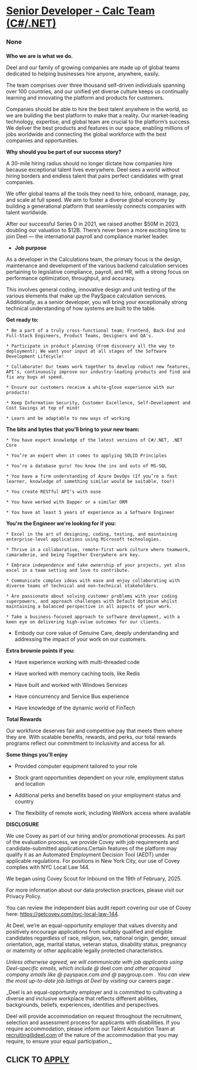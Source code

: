 # [Senior Developer - Calc Team (C#/.NET)](https://www.remotewlb.com/apply/senior-developer-calc-team-c-net-135373)  
### None  
####  

**Who we are is what we do.**

Deel and our family of growing companies are made up of global teams dedicated to helping businesses hire anyone, anywhere, easily.

The team comprises over three thousand self-driven individuals spanning over 100 countries, and our unified yet diverse culture keeps us continually learning and innovating the platform and products for customers.

Companies should be able to hire the best talent anywhere in the world, so we are building the best platform to make that a reality. Our market-leading technology, expertise, and global team are crucial to the platform’s success. We deliver the best products and features in our space, enabling millions of jobs worldwide and connecting the global workforce with the best companies and opportunities.

 **Why should you be part of our success story?**

A 30-mile hiring radius should no longer dictate how companies hire because exceptional talent lives everywhere. Deel sees a world without hiring borders and endless talent that pairs perfect candidates with great companies.

We offer global teams all the tools they need to hire, onboard, manage, pay, and scale at full speed. We aim to foster a diverse global economy by building a generational platform that seamlessly connects companies with talent worldwide.

After our successful Series D in 2021, we raised another $50M in 2023, doubling our valuation to $12B. There’s never been a more exciting time to join Deel — the international payroll and compliance market leader.

  *  **Job purpose**

As a developer in the Calculations team, the primary focus is the design, maintenance and development of the various backend calculation services pertaining to legislative compliance, payroll, and HR, with a strong focus on performance optimization, throughput, and accuracy.  
  
This involves general coding, innovative design and unit testing of the various elements that make up the PaySpace calculation services. Additionally, as a senior developer, you will bring your exceptionally strong technical understanding of how systems are built to the table.

 **Get ready to:**

    * Be a part of a truly cross-functional team; Frontend, Back-End and Full-Stack Engineers, Product Teams, Designers and QA’s.

    * Participate in product planning (From discovery all the way to deployment); We want your input at all stages of the Software Development Lifecycle!

    * Collaborate! Our teams work together to develop robust new features, API’s, continuously improve our industry-leading products and find and fix any bugs at speed.

    * Ensure our customers receive a white-glove experience with our products!

    * Keep Information Security, Customer Excellence, Self-Development and Cost Savings at top of mind!

    * Learn and be adaptable to new ways of working

 **The bits and bytes that you’ll bring to your new team:**

    * You have expert knowledge of the latest versions of C#/.NET, .NET Core

    * You’re an expert when it comes to applying SOLID Principles

    * You’re a database guru! You know the ins and outs of MS-SQL

    * You have a firm understanding of Azure DevOps (If you’re a fast learner, knowledge of something similar would be suitable, too!)

    * You create RESTful API’s with ease

    * You have worked with Dapper or a similar ORM

    * You have at least 5 years of experience as a Software Engineer

 **You're the Engineer we're looking for if you:**

    * Excel in the art of designing, coding, testing, and maintaining enterprise-level applications using Microsoft technologies.

    * Thrive in a collaborative, remote-first work culture where teamwork, camaraderie, and being Together Everywhere are key.

    * Embrace independence and take ownership of your projects, yet also excel in a team setting and love to contribute.

    * Communicate complex ideas with ease and enjoy collaborating with diverse teams of technical and non-technical stakeholders.

    * Are passionate about solving customer problems with your coding superpowers, and approach challenges with Default Optimism whilst maintaining a balanced perspective in all aspects of your work.

    * Take a business-focused approach to software development, with a keen eye on delivering high-value outcomes for our clients.

  * Embody our core value of Genuine Care, deeply understanding and addressing the impact of your work on our customers.

 **Extra brownie points if you:**

  * Have experience working with multi-threaded code

  * Have worked with memory caching tools, like Redis

  * Have built and worked with Windows Services

  * Have concurrency and Service Bus experience

  * Have knowledge of the dynamic world of FinTech

 **Total Rewards**

Our workforce deserves fair and competitive pay that meets them where they are. With scalable benefits, rewards, and perks, our total rewards programs reflect our commitment to inclusivity and access for all.

**Some things you’ll enjoy**

  * Provided computer equipment tailored to your role

  * Stock grant opportunities dependent on your role, employment status and location

  * Additional perks and benefits based on your employment status and country

  * The flexibility of remote work, including WeWork access where available

 **DISCLOSURE**

We use Covey as part of our hiring and/or promotional processes. As part of the evaluation process, we provide Covey with job requirements and candidate-submitted applications.Certain features of the platform may qualify it as an Automated Employment Decision Tool (AEDT) under applicable regulations. For positions in New York City, our use of Covey complies with NYC Local Law 144.

We began using Covey Scout for Inbound on the 19th of February, 2025.

For more information about our data protection practices, please visit our Privacy Policy.

You can review the independent bias audit report covering our use of Covey here: https://getcovey.com/nyc-local-law-144.

At Deel, we’re an equal-opportunity employer that values diversity and positively encourage applications from suitably qualified and eligible candidates regardless of race, religion, sex, national origin, gender, sexual orientation, age, marital status, veteran status, disability status, pregnancy or maternity or other applicable legally protected characteristics.

 _Unless otherwise agreed, we will communicate with job applicants using Deel-specific emails, which include @_ deel.com _and other acquired company emails like @_ payspace.com _and @_ paygroup.com _. You can view the most up-to-date job listings at Deel by visiting_ our careers page _._  
  
 _Deel is an equal-opportunity employer and is committed to cultivating a diverse and inclusive workplace that reflects different abilities, backgrounds, beliefs, experiences, identities and perspectives.  
  
Deel will provide accommodation on request throughout the recruitment, selection and assessment process for applicants with disabilities. If you require accommodation, please inform our Talent Acquisition Team at recruiting@deel.com of the nature of the accommodation that you may require, to ensure your equal participation._

  
## CLICK TO [APPLY](https://www.remotewlb.com/apply/senior-developer-calc-team-c-net-135373)

